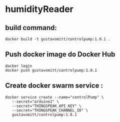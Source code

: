 # humidityReader

## build command:
```  
docker build -t gustavomitt/controlpump:1.0.1 .  
```

## Push docker image do Docker Hub  
```  
docker login  
docker push gustavomitt/controlpump:1.0.1  
```  

## Create docker swarm service :  
```  
docker service create --name="controlPump" \  
   --secret="arduino1" \  
   --secret="THINGSPEAK_API_KEY" \  
   --secret="THINGSPEAK_CHANNEL_ID" \  
   gustavomitt/controlpump:1.0.1  
```  
